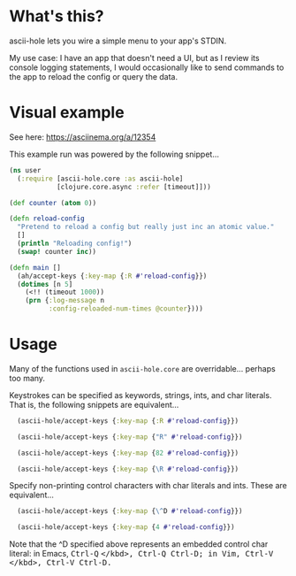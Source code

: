 # What's this?

ascii-hole lets you wire a simple menu to your app's STDIN.

My use case: I have an app that doesn't need a UI, but as I review its console logging statements, I would occasionally like to send commands to the app to reload the config or query the data.

# Visual example

See here: https://asciinema.org/a/12354

This example run was powered by the following snippet...

```clojure
(ns user
  (:require [ascii-hole.core :as ascii-hole]
            [clojure.core.async :refer [timeout]]))

(def counter (atom 0))

(defn reload-config
  "Pretend to reload a config but really just inc an atomic value."
  []
  (println "Reloading config!")
  (swap! counter inc))

(defn main []
  (ah/accept-keys {:key-map {:R #'reload-config}})
  (dotimes [n 5]
    (<!! (timeout 1000))
    (prn {:log-message n
          :config-reloaded-num-times @counter})))
```

# Usage
Many of the functions used in `ascii-hole.core` are overridable... perhaps too many.

Keystrokes can be specified as keywords, strings, ints, and char literals.
That is, the following snippets are equivalent...

```clojure
  (ascii-hole/accept-keys {:key-map {:R #'reload-config}})
```
```clojure
  (ascii-hole/accept-keys {:key-map {"R" #'reload-config}})
```
```clojure
  (ascii-hole/accept-keys {:key-map {82 #'reload-config}})
```
```clojure
  (ascii-hole/accept-keys {:key-map {\R #'reload-config}})
```

Specify non-printing control characters with char literals and ints.
These are equivalent...

```clojure
  (ascii-hole/accept-keys {:key-map {\^D #'reload-config}})
```
```clojure
  (ascii-hole/accept-keys {:key-map {4 #'reload-config}})
```

Note that the \^D specified above represents an embedded control char literal:
in Emacs, <kbd>Ctrl-Q</kbd> <kbd>\</kbd>, <kbd>Ctrl-Q</kbd> <kbd>Ctrl-D</kbd>;
in Vim, <kbd>Ctrl-V</kbd> <kbd>\</kbd>, <kbd>Ctrl-V</kbd> <kbd>Ctrl-D</kbd>.



